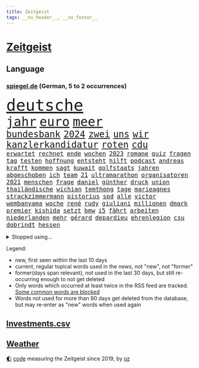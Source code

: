 ```yaml
---
title: Zeitgeist
tags: __no_header__, __no_footer__
---
```


# [Zeitgeist](https://oliz.io/zeitgeist/)

## Language

<h3><a href="https://www.spiegel.de" target="_blank">spiegel.de</a> (German, 5 to 2 occurrences)</h3>
<p style="font-family:monospace">
<span style="font-size:32pt"><a href="news_links.html#deutsche" class="current">deutsche</a></span>
<br>
<span style="font-size:25pt"><a href="news_links.html#jahr" class="current">jahr</a></span>
<span style="font-size:25pt"><a href="news_links.html#euro" class="current">euro</a></span>
<span style="font-size:25pt"><a href="news_links.html#meer" class="current">meer</a></span>
<br>
<span style="font-size:18pt"><a href="news_links.html#bundesbank" class="current">bundesbank</a></span>
<span style="font-size:18pt"><a href="news_links.html#2024" class="current">2024</a></span>
<span style="font-size:18pt"><a href="news_links.html#zwei" class="current">zwei</a></span>
<span style="font-size:18pt"><a href="news_links.html#uns" class="current">uns</a></span>
<span style="font-size:18pt"><a href="news_links.html#wir" class="current">wir</a></span>
<span style="font-size:18pt"><a href="news_links.html#kanzlerkandidatur" class="current">kanzlerkandidatur</a></span>
<span style="font-size:18pt"><a href="news_links.html#roten" class="current">roten</a></span>
<span style="font-size:18pt"><a href="news_links.html#cdu" class="current">cdu</a></span>
<br>
<span style="font-size:12pt"><a href="news_links.html#erwartet" class="current">erwartet</a></span>
<span style="font-size:12pt"><a href="news_links.html#rechnet" class="current">rechnet</a></span>
<span style="font-size:12pt"><a href="news_links.html#ende" class="current">ende</a></span>
<span style="font-size:12pt"><a href="news_links.html#wochen" class="current">wochen</a></span>
<span style="font-size:12pt"><a href="news_links.html#2023" class="current">2023</a></span>
<span style="font-size:12pt"><a href="news_links.html#romane" class="current">romane</a></span>
<span style="font-size:12pt"><a href="news_links.html#quiz" class="current">quiz</a></span>
<span style="font-size:12pt"><a href="news_links.html#fragen" class="current">fragen</a></span>
<span style="font-size:12pt"><a href="news_links.html#tag" class="current">tag</a></span>
<span style="font-size:12pt"><a href="news_links.html#testen" class="current">testen</a></span>
<span style="font-size:12pt"><a href="news_links.html#hoffnung" class="current">hoffnung</a></span>
<span style="font-size:12pt"><a href="news_links.html#entsteht" class="current">entsteht</a></span>
<span style="font-size:12pt"><a href="news_links.html#hilft" class="current">hilft</a></span>
<span style="font-size:12pt"><a href="news_links.html#podcast" class="current">podcast</a></span>
<span style="font-size:12pt"><a href="news_links.html#andreas" class="current">andreas</a></span>
<span style="font-size:12pt"><a href="news_links.html#krafft" class="new">krafft</a></span>
<span style="font-size:12pt"><a href="news_links.html#kommen" class="current">kommen</a></span>
<span style="font-size:12pt"><a href="news_links.html#sagt" class="current">sagt</a></span>
<span style="font-size:12pt"><a href="news_links.html#kuwait" class="new">kuwait</a></span>
<span style="font-size:12pt"><a href="news_links.html#golfstaats" class="new">golfstaats</a></span>
<span style="font-size:12pt"><a href="news_links.html#jahren" class="current">jahren</a></span>
<span style="font-size:12pt"><a href="news_links.html#abgeschoben" class="current">abgeschoben</a></span>
<span style="font-size:12pt"><a href="news_links.html#ich" class="current">ich</a></span>
<span style="font-size:12pt"><a href="news_links.html#team" class="current">team</a></span>
<span style="font-size:12pt"><a href="news_links.html#21" class="current">21</a></span>
<span style="font-size:12pt"><a href="news_links.html#ultramarathon" class="current">ultramarathon</a></span>
<span style="font-size:12pt"><a href="news_links.html#organisatoren" class="current">organisatoren</a></span>
<span style="font-size:12pt"><a href="news_links.html#2021" class="current">2021</a></span>
<span style="font-size:12pt"><a href="news_links.html#menschen" class="current">menschen</a></span>
<span style="font-size:12pt"><a href="news_links.html#frage" class="current">frage</a></span>
<span style="font-size:12pt"><a href="news_links.html#daniel" class="current">daniel</a></span>
<span style="font-size:12pt"><a href="news_links.html#günther" class="current">günther</a></span>
<span style="font-size:12pt"><a href="news_links.html#druck" class="current">druck</a></span>
<span style="font-size:12pt"><a href="news_links.html#union" class="current">union</a></span>
<span style="font-size:12pt"><a href="news_links.html#thailändische" class="current">thailändische</a></span>
<span style="font-size:12pt"><a href="news_links.html#wichian" class="new">wichian</a></span>
<span style="font-size:12pt"><a href="news_links.html#temthong" class="new">temthong</a></span>
<span style="font-size:12pt"><a href="news_links.html#tage" class="current">tage</a></span>
<span style="font-size:12pt"><a href="news_links.html#marieagnes" class="current">marieagnes</a></span>
<span style="font-size:12pt"><a href="news_links.html#strackzimmermann" class="current">strackzimmermann</a></span>
<span style="font-size:12pt"><a href="news_links.html#pistorius" class="current">pistorius</a></span>
<span style="font-size:12pt"><a href="news_links.html#spd" class="current">spd</a></span>
<span style="font-size:12pt"><a href="news_links.html#alle" class="current">alle</a></span>
<span style="font-size:12pt"><a href="news_links.html#victor" class="current">victor</a></span>
<span style="font-size:12pt"><a href="news_links.html#wembanyama" class="current">wembanyama</a></span>
<span style="font-size:12pt"><a href="news_links.html#woche" class="current">woche</a></span>
<span style="font-size:12pt"><a href="news_links.html#rené" class="current">rené</a></span>
<span style="font-size:12pt"><a href="news_links.html#rudy" class="current">rudy</a></span>
<span style="font-size:12pt"><a href="news_links.html#giuliani" class="current">giuliani</a></span>
<span style="font-size:12pt"><a href="news_links.html#millionen" class="current">millionen</a></span>
<span style="font-size:12pt"><a href="news_links.html#dmark" class="new">dmark</a></span>
<span style="font-size:12pt"><a href="news_links.html#premier" class="current">premier</a></span>
<span style="font-size:12pt"><a href="news_links.html#kishida" class="new">kishida</a></span>
<span style="font-size:12pt"><a href="news_links.html#setzt" class="current">setzt</a></span>
<span style="font-size:12pt"><a href="news_links.html#bmw" class="current">bmw</a></span>
<span style="font-size:12pt"><a href="news_links.html#i5" class="current">i5</a></span>
<span style="font-size:12pt"><a href="news_links.html#fährt" class="current">fährt</a></span>
<span style="font-size:12pt"><a href="news_links.html#arbeiten" class="current">arbeiten</a></span>
<span style="font-size:12pt"><a href="news_links.html#niederlanden" class="current">niederlanden</a></span>
<span style="font-size:12pt"><a href="news_links.html#mehr" class="current">mehr</a></span>
<span style="font-size:12pt"><a href="news_links.html#gérard" class="new">gérard</a></span>
<span style="font-size:12pt"><a href="news_links.html#depardieu" class="new">depardieu</a></span>
<span style="font-size:12pt"><a href="news_links.html#ehrenlegion" class="new">ehrenlegion</a></span>
<span style="font-size:12pt"><a href="news_links.html#csu" class="current">csu</a></span>
<span style="font-size:12pt"><a href="news_links.html#dobrindt" class="current">dobrindt</a></span>
<span style="font-size:12pt"><a href="news_links.html#hessen" class="current">hessen</a></span>
</p>
<details>
<summary>Stopped using...</summary>
<p class="former" style="font-size:12pt">
aufgerufen(1150) beobachtet(1150) nötig(1150) gründer(1149) prüfung(1149) beamte(1148) eskalation(1148) gestohlen(1148) umfeld(1148) wege(1148) berichterstattung(1147) gefasst(1147) geholfen(1147) klagen(1147) meldete(1147) vermutlich(1147) 2000(1146) aussicht(1146) dominiert(1146) stimme(1146) strafen(1146) unbekannten(1146) and(1145) berühmt(1145) dauerhaft(1145) demokraten(1145) klimaneutral(1145) landesregierung(1145) reformen(1145) uhr(1145) zählt(1145) enorm(1144) frankfurter(1144) präsentieren(1144) spanier(1144) stich(1144) stoßen(1144) überwinden(1144) arbeitsplatz(1143) bedenken(1143) enttäuscht(1143) mahnt(1143) queen(1143) stürmer(1143) verschoben(1143) öffnen(1143) betreiber(1142) facebook(1142) gemeinden(1142) kalifornien(1142) kennt(1142) männern(1142) niveau(1142) 2016(1141) bundespolizei(1141) endgültig(1141) hinterlassen(1141) kämpfer(1141) leute(1141) lüge(1141) regisseur(1141) sonne(1140) bitten(1139) deutet(1139) trainiert(1139) verdachts(1139) ausbau(1138) schlimmsten(1138) appell(1137) bekämpfen(1137) freut(1137) hubertus(1137) islamischen(1137) mengen(1137) west(1137) august(1136) nord(1136) starken(1136) üben(1136) aufgegeben(1135) belarussische(1135) bloß(1135) demokratische(1135) distanz(1135) entscheidenden(1135) ii(1135) siegen(1135) zählen(1135) hans(1134) tokio(1134) litauen(1133) rat(1133) werke(1133) william(1133) achten(1131) bundesstaat(1131) käufer(1131) störung(1129) betont(1128) euparlament(1128) gefragt(1128) herr(1128) form(1127) beschlagnahmt(1126) porsche(1126) verbessert(1126) entwickeln(1125) königin(1125) tragödie(1125) schießen(1123) erwischt(1122) dein(1121) eigenes(1119) teilnahme(1119) ämter(1118) apps(1116) istanbul(1116) vorwürfen(1115) erstochen(1112) besteht(1108) georg(1107) uhaft(1107) teilt(1106) staatlichen(1101) elizabeth(1097) einblicke(1091) rakete(1086) billiger(1080) polizeiruf(1050) lehrerin(1017) notstand(1001) angebote(965) airline(951) lediglich(926) waldbrände(920) flohen(902) zerstörte(888) djoković(881) kroatien(881) australischen(864) weibliche(846) zerstörten(845) ali(830) drauf(823) teure(819) preiserhöhungen(811) getöteten(807) gehälter(806) hawaii(806) irritiert(806) eindeutig(805) gefiel(801) erreichte(797) offene(796) großbank(784) australiens(780) rwe(780) energiekosten(778) gefeuert(777) russisches(753) kürzer(744) geringer(739) schärfere(735) laura(732) einfacher(731) energiekonzern(729) mache(728) einziger(722) kretschmann(720) sank(720) angekündigte(715) pink(714) kriegs(713) kanzlers(708) klappt(706) propaganda(701) geschah(696) desto(687) großbrand(680) explosionen(677) lohnen(662) 2014(661) abseits(644) benötigt(640) 98(638) absagen(638) fluss(636) beschuss(634) unmittelbar(634) besetzte(630) arbeitszeit(628) nebenbei(627) töchter(622) kasse(614) rezession(614) bewusst(613) saporischschja(612) braunschweig(604) kalt(602) bezeichnen(600) auslöser(593) drohe(593) haare(589) nachfolgerin(583) vermisster(583) besetzen(580) versöhnung(571) el(566) gefällt(566) prominenten(562) mordfall(561) zunahme(556) grünenpolitikerin(553) 110(548) budapest(546) debattiert(546) ramelow(542) verheerend(542) grundschule(538) 54(537) lob(536) irgendwann(534) 86(533) neustart(528) finde(525) ängste(522) demenz(515) kostete(513) riesig(510) erdbeben(509) landwirtschaft(506) erlegen(504) fassungslos(500) effekt(490) tode(487) island(485) offenlegen(484) notruf(481) werben(479) beseitigt(475) führten(473) sperren(469) hände(466) tobias(465) ukrainerusslandnews(465) größeres(462) herunter(459) gott(456) klettert(455) gerechtfertigt(451) lettland(451) ausgestattet(438) praktisch(434) winzer(434) spiegelrecherche(432) branchen(430) sohnes(427) kurzen(424) persönlichen(424) kompliziert(422) immobilienkonzern(420) adidas(419) direktor(418) knappe(413) kocht(413) ausgegeben(410) angewiesen(407) baustellen(399) eric(390) beantragen(387) apples(378) adolf(377) credit(376) suisse(376) trotzen(376) 21jährige(375) 4(375) serben(374) singt(374) reichlich(372) siemens(368) stimmten(368) verdoppeln(367) skepsis(365) roland(363) 1991(362) interviews(362) landesweiten(362) saarlouis(362) technische(359) verbannt(357) supermarkt(356) erheblichen(350) marcel(349) erstickt(348) muster(347) emails(346) hürde(346) kandidieren(346) steine(346) leblos(344) verschafft(343) escooter(340) konzernchef(336) lockt(336) einkaufszentrum(335) nhl(335) sensation(334) viertagewoche(334) aggressiv(333) nepal(333) überflüssig(329) amtsantritt(328) geschwister(328) prozesse(325) ausstand(324) forscherteam(324) immobilienpreise(322) satellitenbild(322) djirsarai(321) fdpgeneralsekretär(321) aussieht(320) elektrische(320) komplizierten(320) sammlung(320) herstellers(319) täglichen(319) grünenchefin(318) statistik(318) eiltempo(317) erlag(316) profifußball(316) freier(314) gedenken(314) fernando(312) initiative(312) alcaraz(310) konto(309) attackierte(307) autofahren(307) umfasst(307) leon(306) anderson(305) steigert(303) ausgerufen(302) angestiegen(301) gedemütigt(301) schwache(301) neunzigerjahren(299) nicolas(299) eskalierte(297) insekten(294) stürmte(293) handwerker(292) segelboot(291) 46(290) tarifverhandlungen(288) baltikum(285) ministerpräsidenten(282) dienen(281) toll(281) weltmeisterin(279) leiterin(277) ausflug(276) einheimischen(276) premiers(276) sportliche(273) stürme(272) komplizen(271) umstellung(270) 30000(269) genervt(269) ausweitung(265) trinkwasser(264) akkus(262) germany(260) beeinflussen(259) gewartet(259) saisonstart(259) slowenien(257) obduziert(255) mutterkonzern(254) regulierung(254) ungeklärt(254) 55jährige(253) denkmal(251) hohes(251) tatwaffe(250) sterbehilfe(249) france(247) wiederwahl(246) beides(245) bundesverwaltungsgericht(244) ticket(243) verblüffenden(242) wrack(242) geflüchtet(241) kaufkraft(241) social(241) unterschiede(241) kampfjet(240) schließung(240) taiwans(240) aktueller(239) linkspartei(239) einspruch(238) obduktion(238) portal(238) defekt(237) angeschossen(236) prosieben(236) schnellere(236) bijan(235) länderspiele(235) ubs(234) breites(233) eintreffen(232) zentrales(232) linkenchef(231) tauben(231) solar(229) konzentrieren(228) fußballverband(227) minderjähriger(223) schulze(223) sponsor(223) wärmepumpe(223) renommierter(222) samuel(222) experiment(221) lina(220) einsturz(217) gegend(217) prämien(217) chips(216) eingeschlagen(216) usamerikanische(216) beleidigung(215) geflüchteter(215) münchens(215) gedenkt(214) normalen(214) hessens(213) kfw(212) spürt(212) eskalieren(211) tennisspielerin(211) versteckt(209) votum(208) arktis(207) mohamed(207) notarzt(207) ken(204) aufgerollt(203) begleitete(203) dir(203) waldbränden(203) strompreise(202) unzureichend(202) genießen(200) attraktion(199) lee(199) selbstversuch(198) dienste(197) mühe(197) umbenennung(197) benannt(195) lüneburg(195) rechter(195) besiegte(194) heiklen(194) nötigen(194) uskapitol(191) verwechselt(191) motto(190) schwärmt(190) vergabe(190) blockt(189) pessimistisch(189) energieintensive(188) yeboah(188) blume(187) inhaftierte(187) mohammed(187) brannte(185) kalifornischen(185) acker(184) finger(184) jüdischer(183) länderspiel(183) aussah(179) mobilität(179) scharfen(179) erneuerbarer(178) wuchs(178) scott(177) brandstiftung(176) befragt(175) einbestellt(175) ätna(174) einziehen(173) schlepper(173) rumort(172) titelgewinn(172) jet(171) schlagersängerin(171) verdächtig(171) wirtschaftlich(171) schwieg(170) erkennt(169) gasspeicher(169) talente(169) unterschied(169) zwanzig(169) budget(168) 77(166) abgewehrt(166) leichte(166) made(166) passende(164) intensive(163) lieb(163) niedergang(163) rasen(163) like(162) philosoph(162) installation(161) wiederentdeckt(161) fernwärme(160) richtlinien(160) motorrad(158) plattformen(158) vorbilder(158) 35jährigen(157) tatverdächtig(157) unterhalb(157) vorsaison(156) lebend(155) zustellung(153) 30jähriger(152) fraktionschefin(152) rechtsradikalen(152) gleichermaßen(151) hinziehen(151) kuriosen(151) stellenabbau(151) toronto(151) geparkten(150) hessische(150) verlief(150) benachteiligt(149) geeignet(149) feierabend(148) lebenshaltungskosten(148) flüchtlingen(147) händen(147) monatelangem(147) saudischer(147) vertrauter(146) lud(145) mobilfunknetz(144) bewerbungen(143) energy(143) queere(143) chipfabrik(142) luka(142) länderspielen(142) benötigten(141) besiegen(140) geteilt(139) parteifreunde(139) vorrücken(139) ausgestorben(138) oktoberfest(137) nachvollziehbar(136) victoria(136) berufsgruppe(135) verfilmt(135) wattenmeer(135) krankenhauses(134) mitschüler(134) schlaganfall(134) schwitzen(134) winzige(133) schmerzhaft(132) vorort(132) wertschätzung(132) k(131) strotzt(131) zelt(131) diskriminierung(130) zweitgrößten(130) beeinträchtigen(129) bestseller(129) gasriesen(128) varianten(128) winfried(128) highway(127) polizeistreife(127) service(127) häfen(126) geistliche(125) handlungsbedarf(125) industriestrompreis(125) lösten(125) wahlkommission(125) planet(124) zehnmal(124) aggressives(123) carolin(123) immobilienmarkt(123) islamistische(123) megan(123) designer(122) forschern(122) skurriler(122) black(121) architektur(120) lai(120) oberstes(120) behandeln(119) garantien(119) pyrotechnik(118) fremde(117) regierungsbildung(117) rekordtransfer(117) signale(117) marihuana(116) demonstrant(115) kleidungsstück(115) treppe(115) fester(114) harmonie(114) ökonomisch(114) bereitstellen(113) flüchtet(113) kipppunkt(113) erwischte(112) impfung(112) kamikazedrohnen(112) künstlerinnen(110) voigt(110) abschieben(109) durchschnittliche(109) ideologie(108) liebeskummer(108) rapinoe(108) erkämpften(107) riskanten(107) schreckt(106) kraftwerke(105) strafrechtlich(105) topteams(105) winde(105) fing(104) kiesewetter(104) akute(103) bewaffnet(103) hot(103) recklinghausen(103) tagelangen(103) ausnahmezustand(102) fußballerin(102) initiatoren(102) luxusautos(102) rettungswagen(102) roderich(102) öffentlicher(102) austragen(101) dfbkader(101) dürfe(101) geschätzt(101) schmieden(101) us(101) alaska(99) arbeitsvertrag(99) fahrschein(99) jüdisches(99) ehrung(98) empfindet(98) erfolgreicher(98) exfrau(98) hilfsorganisationen(98) inhaber(98) verkehrsunfall(98) friedensnobelpreisträgerin(97) rekordjahr(97) unterschieden(97) gebildet(96) hindernis(95) siri(95) chefinnen(94) klimaschützer(94) kreative(94) ablehnen(93) bedauert(93) festnetz(92) künstlerischen(92) lackiert(92) fünfjährige(91) unschuld(91) gezerre(90) hundebesitzer(90) insider(90) jahresbericht(90) leinwand(90) rennstrecke(90) wework(90) außerordentlichen(89) mobiltelefone(89) ruder(89) superreiche(89) verkohlte(89) beute(88) kundin(88) notübernahme(88) verzehr(88) bedürfnisse(87) burkina(87) entwicklungsministerin(87) faso(87) flugbereitschaft(87) gräueltaten(87) joseph(87) svenja(87) terminen(87) erklommen(86) gekürzt(86) jared(86) leto(86) trotzte(86) bierhoff(85) bundesdatenschutzbeauftragte(85) ferne(85) füllkrug(85) heidelberger(85) niclas(85) rabe(85) schärfste(85) webbteleskops(85) windenergie(85) betrunkene(84) endgültigen(84) rufe(84) spieltagen(84) vielfach(84) anker(83) arzneimittelproduktion(83) auswärts(83) autobranche(83) coole(83) erbgut(83) kinohit(83) lost(83) virales(83) arbeitszeiterfassung(82) gemäß(82) rtlmoderator(82) schusswaffenangriff(82) steuerbetrug(82) ursprünglichen(82) beliebtesten(81) harald(81) mangelhafte(81) modernisierung(81) patientendaten(81) scharfschützengewehren(81) sitzungen(81) aktienrente(80) betrunken(80) bombenanschlag(80) bundespartei(80) hansgeorg(80) maaßen(80) reporters(80) sarkozy(80) stromkosten(80) würzburg(80) bghurteil(79) federt(79) schärfer(79) sogenannter(79) väter(79) 52jährige(78) davide(78) disziplin(78) jugendstrafe(78) katzen(78) nintendo(78) spezialeinheit(78) süddeutsche(78) erweitern(77) eugesetz(77) heutzutage(77) joko(77) klaas(77) thompson(77) algorithmen(76) hamsterrad(76) hymne(76) misst(76) reformiert(76) staatsangehörigkeit(76) verbrannte(76) tatverdacht(75) umbringen(75) verpflichtungen(75) verschleiern(75) atomkraftwerke(74) deborah(74) gelesen(74) gewässern(74) kussskandal(74) neuling(74) spdgeneralsekretär(74) unvorstellbar(74) auschwitz(73) chemieindustrie(73) diebstählen(73) dringenden(73) eisernen(73) monarchen(73) umwerfend(73) berechnen(72) fußballfans(72) kundinnen(72) seht(72) staatsbibliothek(72) dončić(71) festhält(71) gestaltet(71) kussattacke(71) moderatorin(71) privatfernsehen(71) staatsschulden(71) strompreis(71) verbracht(71) versenkte(71) dallas(70) darstellen(70) herkunftsländern(70) kebekus(70) spannende(70) streamen(70) bundesverkehrsminister(69) charité(69) energisch(69) herzprobleme(69) sardinien(69) dokumentation(68) gravierend(68) irrsinn(68) people(68) zauberer(68) zugeht(68) 12000(67) 55jähriger(67) biopic(67) chili(67) drakonische(67) hazel(67) jährt(67) mikrochip(67) rage(67) auszahlen(66) bischof(66) friedens(66) güter(66) morddrohungen(66) ohio(66) publikumsliebling(66) rehabilitiert(66) rettungshubschrauber(66) beckmann(65) comedian(65) dozent(65) erfolgs(65) ludwigshafen(65) zweijährige(65) 133(64) eingeschränkt(64) klischee(64) paddelte(64) wehrpflicht(64) heinsberg(63) identifizierung(63) infos(63) krause(63) kürt(63) lehramtsstudium(63) nachnominiert(63) scholz'(63) sevilla(63) g7(62) lindert(62) tuvalu(62) töteten(62) entziehen(61) harrte(61) personenschützer(61) umweltschützern(61) zentralrat(61) außergewöhnliche(60) befristungen(60) luftraums(60) namensänderung(60) umkleidekabine(60) verblüffend(60) 54jähriger(59) berüchtigten(59) mehrmals(59) norderney(59) pressefreiheit(59) sportwelt(59) stromsteuer(59) humoristen(58) klangvollen(58) längerem(58) lösegeld(58) spezialkräften(58) weitreichenden(58) antisemitischer(57) befördert(57) busunfall(57) kenntnis(57) störungen(57) anbau(56) chat(56) stücke(56) unausweichlich(56) verbrennungen(56) veteranentag(56) betriebsrat(55) flüchtig(55) geröll(55) haakon(55) naomi(55) nflspiel(55) revolutionswächter(55) verschlossenen(55) benennen(54) egger(54) gewünscht(54) hausaufgaben(54) kampfgebiet(54) linden(54) mitbringen(54) nationalsozialisten(54) osteuropa(54) rekordbüchern(54) anhaltend(53) bahnsteig(53) bahnstrecke(53) gelebt(53) komiker(53) aufgeteilt(52) beherbergen(52) brandstifter(52) eusanktionen(52) feuerwehreinsatz(52) massives(52) surft(52) verzweifeln(52) angehende(51) vertreibung(51) flieht(50) schulhof(50) zugstrecke(50) affen(49) blinder(49) handynetzes(49) helmutkohlallee(49) kloster(49) mobbing(49) tournee(49) trail(49) usstar(49) verschanzt(49) 41jährige(48) abgasnorm(48) abzugeben(48) einiger(48) flüchtlingsunterkunft(48) fürst(48) gasfelder(48) interaktive(48) nassen(48) northern(48) nähern(48) tabellenkeller(48) bundesstaaten(47) chatgpthersteller(47) einflussreichen(47) loriot(47) medizinische(47) vereins(47) vorführt(47) aspekte(46) bist(46) botschaftspersonal(46) familiäre(46) gerechnet(46) kanadier(46) nervös(46) salman(46) scharen(46) studierendenwerk(46) fassung(45) finals(45) fuhren(45) rechtsstaat(45) umwege(45) üppigen(45) bundestagspräsidentin(44) butler(44) bärbel(44) furore(44) gesiegt(44) hackerangriff(44) haftbefehle(44) insektensterben(44) radikaler(44) spielfeld(44) zeitverschwendung(44) ausgebauten(43) del(43) jordanien(43) psgfans(43) schuften(43) wohlbefinden(43) 38jährige(42) fassade(42) gespeichert(42) guerreiro(42) klassenzimmer(42) raphaël(42) sicherheitsvorkehrungen(42) gummersbach(41) hurricane(41) leipziger(41) vielfältig(41) mehrarbeit(40) porträtiert(40) rebellieren(40) schmerzt(40) verhungert(40) 24jähriger(39) 25jährige(39) förderbank(39) migrationsbeauftragter(39) offline(39) stamp(39) allheilmittel(38) elbtunnel(38) enormer(38) eubeitritt(38) gazastadt(38) mittelfeldspieler(38) portion(38) rechtspopulistische(38) terrors(38) wiedervereinigung(38) überraschende(38) asylbewerberunterkunft(37) biss(37) heuferumlauf(37) literarische(37) streifenwagen(37) teilung(37) hamasmitglieder(36) terroristische(36) thronfolger(36) weltordnung(36) überdurchschnittliches(36) dunklen(35) finanzhilfen(35) israel/gaza(35) langjähriger(35) medium(35) milliardenschwerer(35) ndr(35) zeitinterview(35) autozulieferer(34) blutvergießen(34) demokratin(34) israelfeindliche(34) kaufhaus(34) ministerpräsidentenkonferenz(34) neukölln(34) strandet(34) sz(34) vorindustriellen(34) antreibt(33) auswerten(33) draisaitl(33) edmonton(33) eingefahren(33) gibson(33) oilers(33) parallele(33) riegelt(33) steuerreform(33) beziehungsstreit(32) interne(32) panzerabwehrrakete(32) server(32) bombardement(31) container(31) diplomatin(31) entstehung(31) palästinenserin(31) rechtsextrem(31) waschen(31) antiisraeldemo(30) beteuert(30) gescheiterte(30) hamasüberfall(30) late(30) maren(30) muslimischen(30) nächten(30) ratlos(30) sicherheitsexperten(30) todesopfern(30) hilfsgelder(29) kehrte(29) lokalpolitiker(29) schwächelnden(29) vage(29) abtreten(28) benannten(28) kingdom(28) niedrige(28) spiegelreporterin(28) verfassungswidrig(28) 1985(27) adania(27) antiisraelische(27) buchmesse(27) engen(27) gedrückt(27) geschleust(27) israelfeinde(27) plattenfirma(27) remmos(27) shibli(27) 20jährigen(26) kampfbrigade(26) konstruktiv(26) misslang(26) oberstdorf(26) rathäuser(26) solange(26) tagebuch(26) verlauf(26) zeitfenster(26) zugunsten(26) einwohnern(25) holger(25) hollywoodstars(25) israelnews(25) jüdinnen(25) rafah(25) rune(25) tennisprofi(25) tvjournalist(25) bahndamm(24) gütersparte(24) haifa(24) inneneinrichtung(24) nacktem(24) oberkörper(24) patriots(24) schleuserrings(24) tabellenplatz(24) tories(24) anklagen(23) bezahlkarte(23) business(23) debattieren(23) höchstem(23) künstlerische(23) trällern(23) tunnelsystem(23) agiert(22) anfällig(22) auflöst(22) ausruf(22) autolobby(22) eignen(22) machbare(22) applezulieferer(21) deutschlandreise(21) endura(21) foxconn(21) regional(21) tatortvote(21) vaude(21) verwenden(21) absichern(20) anleihen(20) apparat(20) beihilfe(20) beirut(20) hilfslieferungen(20) odyssee(20) verschollenes(20) überholmanöver(20) hoffnungslosigkeit(19) sonderzahlung(19) wandergruppe(19) 1938(18) alaa(18) betroffener(18) frachterkollision(18) hasst(18) koordinator(18) millionenschatz(18) mindeststeuer(18) planungsbeschleunigung(18) unterzeichner(18) abgefahren(17) charts(17) notwendigkeit(17) strategien(17) toben(17) tochterfirma(17) 1966(16) auftraggeber(16) blutdruck(16) hamasstellungen(16) mangelndes(16) woanders(16) angeschlagene(15) atef(15) grauen(15) mitgestalten(15) präsidentschaftsbewerbung(15) schmutzige(15) cnninterview(14) gesurft(14) klebt(14) quadrat(14) raptors(14) schalten(14) ware(14) aktionäre(13) aufschluss(13) ausführlich(13) ghana(13) sabine(13) abzuwenden(12) kritischer(12) kulturszene(12) mär(12) streaming(12) windkraftkrise(12) anwar(11) ghazi(11) israelhamas(11) komfortzone(11) mangelhaft(11) perry(11) stefanos(11)
</p>
</details>
<p>Legend:
<ul>
<li><span class="new">new</span>, first seen within the last 10 days</li>
<li><span class="current">current</span>, regular topical words used in the news, not "new", not "former"</li>
<li><span class="former">former(days span relevant)</span>, not used in the last 30 days, but still re-occurring enough to not get deleted</li>
<li>Only words which occurred at least twice in the RSS feed are tracked. <a href="language/filters.py">Some common words are blocked</a></li>
<li>Words not used for more than 90 days get deleted from the database, but may re-enter as "new" words when used again</li>
</ul>
</p>

## [Investments](investments.html)[.csv](investments.csv)

## [Weather](weather.html)

<footer>
<a href="javascript:toggleTheme()" class="nav">🌓</a>
<a href="https://github.com/ooz/zeitgeist">code</a> measuring the Zeitgeist since 2019, by <a href="https://oliz.io">oz</a>
</footer>
